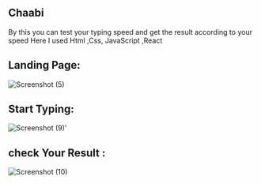 ## Chaabi

By this  you can test your typing speed and get the result  according to your speed
  Here I used  Html ,Css, JavaScript  ,React


## Landing Page:
![Screenshot (5)](https://github.com/AnjuTewatia/chaabi/assets/107940317/9705353e-2587-449e-860d-cbfdc196f8d6)
## Start Typing:
![Screenshot (9)](https://github.com/AnjuTewatia/chaabi/assets/107940317/0d2e7718-9300-47cf-8c54-0d8649e38a8b)'
## check Your Result :
![Screenshot (10)](https://github.com/AnjuTewatia/chaabi/assets/107940317/02ced9df-fbfc-4b6d-bc03-0a1dfcd38e91)



